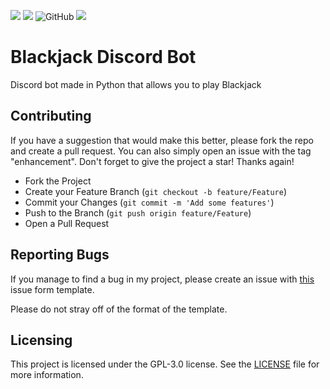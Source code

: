 <a href="https://github.com/Magnito14/Python-Blink-Detector"><img src="https://img.shields.io/badge/Open%20Source-Yes-green"></a>
<a href="https://github.com/Magnito14/Python-Blink-Detector"><img src="https://img.shields.io/badge/Python-3.10-green"></a>
<img alt="GitHub" src="https://img.shields.io/github/license/Magnito14/BlackjackDiscordBot">
<a href="https://github.com/Magnito14/Python-Blink-Detector"><img src="https://img.shields.io/badge/Contributions-Welcome-green"></a>

# Blackjack Discord Bot
Discord bot made in Python that allows you to play Blackjack

## Contributing
If you have a suggestion that would make this better, please fork the repo and create a pull request. You can also simply open an issue with the tag "enhancement".
Don't forget to give the project a star! Thanks again!

- Fork the Project
- Create your Feature Branch (`git checkout -b feature/Feature`)
- Commit your Changes (`git commit -m 'Add some features'`)
- Push to the Branch (`git push origin feature/Feature`)
- Open a Pull Request

## Reporting Bugs
If you manage to find a bug in my project, please create an issue with [this](https://github.com/Magnito14/BlackjackDiscordBot/blob/main/.github/ISSUE_TEMPLATE/bug_report.md) issue form template.

Please do not stray off of the format of the template.

## Licensing
This project is licensed under the GPL-3.0 license. See the [LICENSE](https://github.com/Magnito14/BlackjackDiscordBot/blob/main/LICENSE) file for more information.
